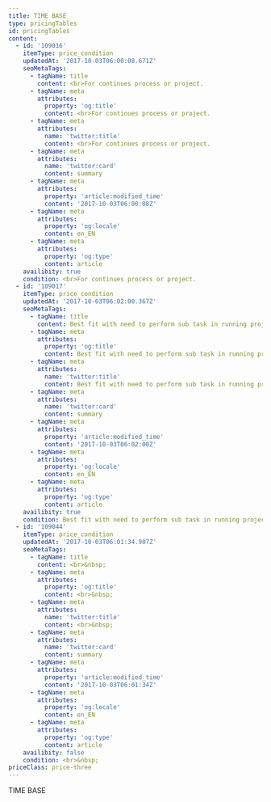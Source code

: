 ```yaml
---
title: TIME BASE
type: pricingTables
id: pricingTables
content:
  - id: '109016'
    itemType: price_condition
    updatedAt: '2017-10-03T06:00:08.671Z'
    seoMetaTags:
      - tagName: title
        content: <br>For continues process or project.
      - tagName: meta
        attributes:
          property: 'og:title'
          content: <br>For continues process or project.
      - tagName: meta
        attributes:
          name: 'twitter:title'
          content: <br>For continues process or project.
      - tagName: meta
        attributes:
          name: 'twitter:card'
          content: summary
      - tagName: meta
        attributes:
          property: 'article:modified_time'
          content: '2017-10-03T06:00:08Z'
      - tagName: meta
        attributes:
          property: 'og:locale'
          content: en_EN
      - tagName: meta
        attributes:
          property: 'og:type'
          content: article
    availibity: true
    condition: <br>For continues process or project.
  - id: '109017'
    itemType: price_condition
    updatedAt: '2017-10-03T06:02:00.367Z'
    seoMetaTags:
      - tagName: title
        content: Best fit with need to perform sub task in running project or enhance existing project or feature.
      - tagName: meta
        attributes:
          property: 'og:title'
          content: Best fit with need to perform sub task in running project or enhance existing project or feature.
      - tagName: meta
        attributes:
          name: 'twitter:title'
          content: Best fit with need to perform sub task in running project or enhance existing project or feature.
      - tagName: meta
        attributes:
          name: 'twitter:card'
          content: summary
      - tagName: meta
        attributes:
          property: 'article:modified_time'
          content: '2017-10-03T06:02:00Z'
      - tagName: meta
        attributes:
          property: 'og:locale'
          content: en_EN
      - tagName: meta
        attributes:
          property: 'og:type'
          content: article
    availibity: true
    condition: Best fit with need to perform sub task in running project or enhance existing project or feature.
  - id: '109044'
    itemType: price_condition
    updatedAt: '2017-10-03T06:01:34.907Z'
    seoMetaTags:
      - tagName: title
        content: <br>&nbsp;
      - tagName: meta
        attributes:
          property: 'og:title'
          content: <br>&nbsp;
      - tagName: meta
        attributes:
          name: 'twitter:title'
          content: <br>&nbsp;
      - tagName: meta
        attributes:
          name: 'twitter:card'
          content: summary
      - tagName: meta
        attributes:
          property: 'article:modified_time'
          content: '2017-10-03T06:01:34Z'
      - tagName: meta
        attributes:
          property: 'og:locale'
          content: en_EN
      - tagName: meta
        attributes:
          property: 'og:type'
          content: article
    availibity: false
    condition: <br>&nbsp;
priceClass: price-three
---
```


TIME BASE